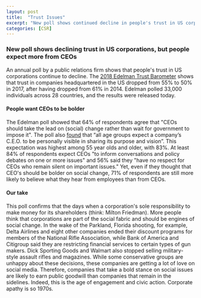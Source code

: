 ```yaml
---
layout: post
title:  "Trust Issues"
excerpt: "New poll shows continued decline in people's trust in US corporations, although people think CEOs should lead social change."
categories: [CSR]
---
```


### New poll shows declining trust in US corporations, but people expect more from CEOs

An annual poll by a public relations firm shows that people's trust in US corporations continue to decline. The <a href="http://engageforgood.com/2018-edelman-trust-barometer-2/" target="_blank">2018 Edelman Trust Barometer</a> shows that trust in companies headquartered in the US dropped from 55% to 50% in 2017, after having dropped from 61% in 2014. Edelman polled 33,000 individuals across 28 countries, and the results were released today.

#### People want CEOs to be bolder

The Edelman poll showed that 64% of respondents agree that "CEOs should take the lead on (social) change rather than wait for government to impose it". The poll also <a href="https://www.nytimes.com/2018/05/01/business/dealbook/ceos-social-change.html?rref=collection%2Fsectioncollection%2Fbusiness&action=click&contentCollection=business&region=stream&module=stream_unit&version=latest&contentPlacement=3&pgtype=sectionfront" target="_blank">found</a> that “all age groups expect a company’s C.E.O. to be personally visible in sharing its purpose and vision”. This expectation was highest among 55 year olds and older, with 83%. At least 84% of respondents expect CEOs "to inform conversations and policy debates on one or more issues" and 56% said they "have no respect for CEOs who remain silent on important issues." Yet, even if they thought that CEO's should be bolder on social change, 71% of respondents are still more likely to believe what they hear from employees than from CEOs.  

#### Our take

This poll confirms that the days when a corporation's sole responsibility to make money for its shareholders (think: Milton Friedman). More people think that corporations are part of the social fabric and should be engines of social change. In the wake of the Parkland, Florida shooting, for example, Delta Airlines and eight other companies ended their discount programs for members of the National Rifle Association, while Bank of America and Citigroup said they are restricting financial services to certain types of gun makers. Dick Sporting Goods and Walmart also stopped selling military-style assault rifles and magazines. While some conservative groups are unhappy about these decisions, these companies are getting a lot of love on social media. Therefore, companies that take a bold stance on social issues are likely to earn public goodwill than companies that remain in the sidelines. Indeed, this is the age of engagement and civic action. Corporate apathy is so 1970s.
